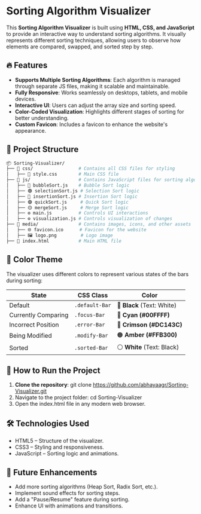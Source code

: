 # Sorting Algorithm Visualizer

This **Sorting Algorithm Visualizer** is built using **HTML, CSS, and JavaScript** to provide an interactive way to understand sorting algorithms. It visually represents different sorting techniques, allowing users to observe how elements are compared, swapped, and sorted step by step.

## 🔥 Features
- **Supports Multiple Sorting Algorithms**: Each algorithm is managed through separate JS files, making it scalable and maintainable.
- **Fully Responsive**: Works seamlessly on desktops, tablets, and mobile devices.
- **Interactive UI**: Users can adjust the array size and sorting speed.
- **Color-Coded Visualization**: Highlights different stages of sorting for better understanding.
- **Custom Favicon**: Includes a favicon to enhance the website's appearance.

## 📂 Project Structure

```bash
📦 Sorting-Visualizer/
├── 📂 css/                 # Contains all CSS files for styling
│   ├── 🎨 style.css        # Main CSS file
├── 📂 js/                  # Contains JavaScript files for sorting algorithms
│   ├── 🔵 bubbleSort.js    # Bubble Sort logic
│   ├── 🟢 selectionSort.js # Selection Sort logic
│   ├── 🔴 insertionSort.js # Insertion Sort logic
│   ├── 🟣 quickSort.js     # Quick Sort logic
│   ├── 🟡 mergeSort.js     # Merge Sort logic
│   ├── ⚙️ main.js          # Controls UI interactions
│   ├── ⚙️ visualization.js # Controls visualization of changes
├── 📂 media/               # Contains images, icons, and other assets
│   ├── 🌐 favicon.ico      # Favicon for the website
│   ├── 🖼️ logo.png         # Logo image
├── 📄 index.html           # Main HTML file
```

## 🎨 Color Theme
The visualizer uses different colors to represent various states of the bars during sorting:

| State                | CSS Class      | Color                        
|----------------------|----------------|------------------------------|
| Default              | `.default-Bar` | 🖤 **Black** (Text: White)  
| Currently Comparing  | `.focus-Bar`   | 🔵 **Cyan (#00FFFF)**       
| Incorrect Position   | `.error-Bar`   | 🔴 **Crimson (#DC143C)**     
| Being Modified       | `.modify-Bar`  | 🟠 **Amber (#FFB300)**       
| Sorted               | `.sorted-Bar`  | ⚪ **White** (Text: Black)   

## 🚀 How to Run the Project
1. **Clone the repository**:
   git clone https://github.com/abhayaagr/Sorting-Visualizer.git
2. Navigate to the project folder:
   cd Sorting-Visualizer
3. Open the index.html file in any modern web browser.

## 🛠️ Technologies Used
- HTML5 – Structure of the visualizer.
- CSS3 – Styling and responsiveness.
- JavaScript – Sorting logic and animations.

## 🔮 Future Enhancements
- Add more sorting algorithms (Heap Sort, Radix Sort, etc.).
- Implement sound effects for sorting steps.
- Add a "Pause/Resume" feature during sorting.
- Enhance UI with animations and transitions.
